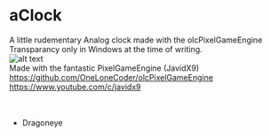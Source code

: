 # aClock
A little rudementary Analog clock made with the olcPixelGameEngine<br>
Transparancy only in Windows at the time of writing.<br>
![alt text](res/images/clock.png>)<br>
Made with the fantastic PixelGameEngine (JavidX9)<br>
<a href="https://github.com/OneLoneCoder/olcPixelGameEngine">https://github.com/OneLoneCoder/olcPixelGameEngine</a><br>
<a href="https://www.youtube.com/c/javidx9">https://www.youtube.com/c/javidx9</a><br>
<br>
<br>
- Dragoneye
